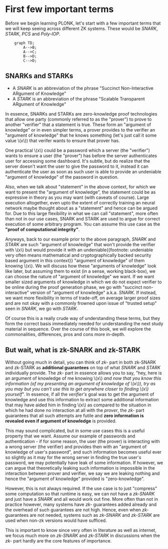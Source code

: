 # First few important terms
Before we begin learning PLONK, let's start with a few important terms that we will keep seeing across different ZK systems. These would be *SNARK*, *STARK*, *PCS* and *Poly-IOP*.

```mermaid
    graph TD;
        A-->B;
        A-->C;
        B-->D;
        C-->D;
```

## SNARKs and STARKs
- A *SNARK* is an abbreviation of the phrase "Succinct Non-Interactive ARgument of Knowledge"
- A *STARK* is an abbreviation of the phrase "Scalable Transparent ARgument of Knowledge"

In essence, SNARKs and STARKs are zero-knowledge proof technologies that allow one party (commonly referred to as the "prover") to prove to another "verifier" that a statement is true. These form an "argument of knowledge" or in even simpler terms, a prover provides to the verifier an "argument of knowledge" that he knows something (let's just call it some value \\(x\\)) that verifer wants to ensure that prover has.

One practical \\(x\\) could be a password which a server (the "verifier") wants to ensure a user (the "prover") has before the server authenticates user for accessing some dashboard. It's subtle, but do realize that the server doesn't want the user to give the password to it, instead it can authenticate the user as soon as such user is able to provide an undeniable "argument of knowledge" of the password in question.

Also, when we talk about "statement" in the above context, for which we want to present the "argument of knowledge", the statement could be as expressive in theory as you may want (with caveats of course). Large execution altogether, even upto the extent of correctly training an neural network maybe thought about as a "statement" and hence can be argued for. Due to this large flexibility in what we can call "statement", more often than not in our use cases, SNARK and STARK are used to argue for correct execution of some arbitrary program. You can assume this use case as the **"proof of computational integrity"**.

Anyways, back to our example prior to the above paragraph, *SNARK* and *STARK* are such "argument of knowledge" that won't provide the verifier with \\(x\\) but would provide it with an undeniable{{footnote: undeniable very often means mathematical and cryptographically backed security based argument in this context}} "argument of knowledge" of them knowing \\(x\\). We will discuss how these "arguments of knowledge" look like later, but assuming them to exist (in a sense, working black-box), we can choose the nature of "argument of knowledge" we want. If we want smaller sized arguments of knowledge in which we do not expect verifier to be online during the proof generation phase, we go with "succinct non-interactive" version of "argument of knowledge" a.k.a. *SNARK*. If instead, we want more flexibility in terms of trade-off, on average larger proof sizes and are not okay with a commonly frowned upon issue of "trusted setup" seen in *SNARK*, we go with *STARK*.

Of course this is a really crude way of understanding these terms, but they form the correct basis immediately needed for understanding the next study material in sequence. Over the course of this book, we will explore the commonalities, differences, pros and cons more in-depth.

## But wait, what is zk-SNARK and zk-STARK
Without going much in detail, you can think of *zk-* part in both zk-SNARK and zk-STARK as **additional guarantees** on top of what *SNARK* and *STARK* individually provide. The *zk-* part in essence allows you to say, "hey, here is an argument of knowledge of me knowing \\(x\\) *and now that you know this information (of my presenting an argument of knowledge of \\(x\\)), try as you may but you can't use this to get anywhere closer to finding \\(x\\) yourself*". In essence, if all the *verifier's* goal was to get the argument of knowledge and use this information to extract some additional information that may have aided him in finding \\(x\\) as compared to the situation in which he had done no interaction at all with the *prover*, the *zk-* part guarantees that all such attempts are futile and **zero information is revealed even if argument of knowledge** is provided. 

This may sound complicated, but in some use cases this is a useful property that we want. Assume our example of passwords and authentication - if for some reason, the user (the prover) is interacting with a wrong server (the verifier) and provides then with an "argument of knowledge of user's password", and such information becomes useful ever so slightly as it may for the wrong server in finding the true user's password, we may potentially have leak of some information. If however, we can argue that theoretically leaking such information is impossible in the interaction between prover and verifier, we say we are leaking nothing and hence the "argument of knowledge" provided is "zero-knowledge".

However, this is not always required. If the use case is to just "compress" some computation so that runtime is easy, we can not have a *zk-SNARK* and just have a *SNARK* and all would work out fine. More often than not in practice however, many systems have *zk-* guarantees added already and the overhead of such guarantees are not high. Hence, even when *zk-* guarantees are not needed, systems such as *zk-SNARK* and *zk-STARK* are used when non-zk versions would have sufficed.

This is important to know since very often in literature as well as internet, we focus much more on *zk-SNARK* and *zk-STARK* in discussions when the *zk-* part hardly are the core features of importance.
